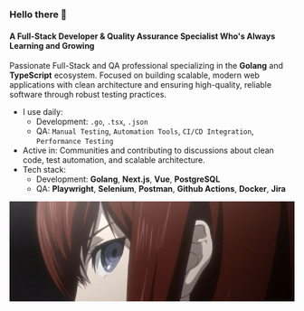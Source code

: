 ### Hello there 👋

#### A Full-Stack Developer & Quality Assurance Specialist Who's Always Learning and Growing

Passionate Full-Stack and QA professional specializing in the **Golang** and **TypeScript** ecosystem.
Focused on building scalable, modern web applications with clean architecture and ensuring high-quality, reliable software through robust testing practices.

- I use daily:
  - Development: `.go`, `.tsx`, `.json`
  - QA: `Manual Testing`, `Automation Tools`, `CI/CD Integration`, `Performance Testing`
- Active in: Communities and contributing to discussions about clean code, test automation, and scalable architecture.
- Tech stack:
  - Development: **Golang**, **Next.js**, **Vue**, **PostgreSQL**
  - QA: **Playwright**, **Selenium**, **Postman**, **Github Actions**, **Docker**, **Jira**

<div align="center">
<img src="./makisekurisu.jpg" alt="Makise Kurisu from Steins Gate Banner"/>
</div>
